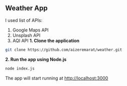  ## Weather App
I used list of APIs:
1. Google Maps API
2. Unsplash API
3. AQI API
**1. Clone the application**

```bash
git clone https://github.com/aizeremarat/weather.git
```

**2. Run the app using Node.js**

```bash
node index.js
```
The app will start running at <http://localhost:3000>
